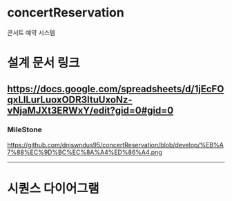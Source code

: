 # concertReservation
콘서트 예약 시스템

# 설계 문서 링크
<https://docs.google.com/spreadsheets/d/1jEcFOqxLlLurLuoxODR3ltuUxoNz-vNjaMJXt3ERWxY/edit?gid=0#gid=0>
---
### MileStone
<https://github.com/dnjswndus95/concertReservation/blob/develop/%EB%A7%88%EC%9D%BC%EC%8A%A4%ED%86%A4.png>

---
# 시퀀스 다이어그램
